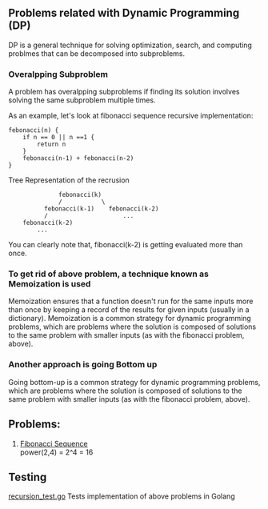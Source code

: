 ## Problems related with Dynamic Programming (DP)
DP is a general technique for solving optimization, search, and computing problmes that can be decomposed into subproblems. 

### Overalpping Subproblem
A problem has overalpping subproblems if finding its solution involves solving the same subproblem multiple times. 

As an example, let's look at fibonacci sequence recursive implementation:
   ```
   febonacci(n) {
       if n == 0 || n ==1 {
           return n
       }
       febonacci(n-1) + febonacci(n-2)
   }
   ```
   
   Tree Representation of the recrusion

                  febonacci(k)
                  /           \
              febonacci(k-1)    febonacci(k-2)
              /                     ...
        febonacci(k-2)  
            ...                       

 
 You can clearly note that, fibonacci(k-2) is getting evaluated more than once. 

 ### To get rid of above problem, a technique known as Memoization is used
Memoization ensures that a function doesn't run for the same inputs more than once by keeping a record of the results for given inputs (usually in a dictionary).
Memoization is a common strategy for dynamic programming problems, which are problems where the solution is composed of solutions to the same problem with smaller inputs (as with the fibonacci problem, above). 

### Another approach is going Bottom up
Going bottom-up is a common strategy for dynamic programming problems, which are problems where the solution is composed of solutions to the same problem with smaller inputs (as with the fibonacci problem, above). 

## Problems: 
1. [Fibonacci Sequence](https://github.com/raiskumar/algo-ds/blob/master/dp/power.go)
   <br/>power(2,4) = 2^4 = 16

## Testing
 [recursion_test.go](arrays_test.go) Tests implementation of above problems in Golang

